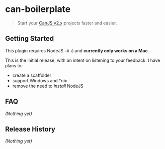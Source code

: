 # can-boilerplate

> Start your [CanJS v2.x](https://github.com/bitovi/canjs/) projects faster and easier.

## Getting Started

This plugin requires NodeJS `~0.8` and __currently only works on a Mac__.

This is the initial release, with an intent on listening to your feedback. I have plans to:
* create a scaffolder
* support Windows and \*nix
* remove the need to _install_ NodeJS

## FAQ
_(Nothing yet)_

## Release History
_(Nothing yet)_